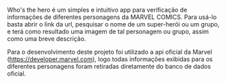 Who's the hero é um simples e intuitivo app para verificação de informações de diferentes personagens da MARVEL COMICS.
Para usá-lo basta abrir o link da url, pesquisar o nome de um super-herói ou um grupo, e terá como resultado uma imagem de tal personagem ou grupo, assim como uma breve descrição.

Para o desenvolvimento deste projeto foi utilizado a api oficial da Marvel (https://developer.marvel.com), logo todas informações exibidas para os diferentes personagens foram retiradas diretamente do banco de dados oficial.
